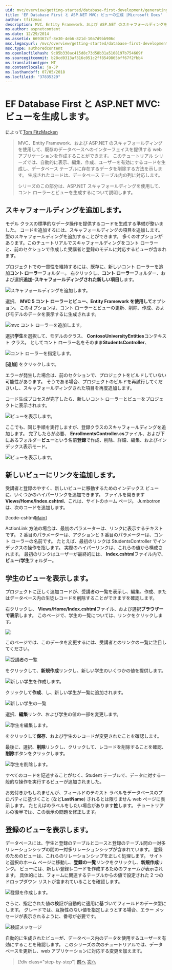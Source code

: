 ```yaml
---
uid: mvc/overview/getting-started/database-first-development/generating-views
title: 'EF Database First と ASP.NET MVC: ビューの生成 |Microsoft Docs'
author: tfitzmac
description: MVC、Entity Framework、および ASP.NET のスキャフォールディングを使用して、既存のデータベースへのインターフェイスを提供する web アプリケーションを作成することができます。 このチュートリアルの化しています.
ms.author: aspnetcontent
ms.date: 12/29/2014
ms.assetid: 669367cf-8e30-4eb6-821d-10a7d9bb906c
msc.legacyurl: /mvc/overview/getting-started/database-first-development/generating-views
msc.type: authoredcontent
ms.openlocfilehash: 9c85b330ac415d8c73d58b31a5108197b754669f
ms.sourcegitcommit: b28cd0313af316c051c2ff8549865bff67f2fbb4
ms.translationtype: MT
ms.contentlocale: ja-JP
ms.lasthandoff: 07/05/2018
ms.locfileid: "37835329"
---
```

<a name="ef-database-first-with-aspnet-mvc-generating-views"></a>EF Database First と ASP.NET MVC: ビューを生成します。
====================
によって[Tom FitzMacken](https://github.com/tfitzmac)

> MVC、Entity Framework、および ASP.NET のスキャフォールディングを使用して、既存のデータベースへのインターフェイスを提供する web アプリケーションを作成することができます。 このチュートリアル シリーズでは、自動的に表示、編集、作成、ユーザーを有効にするコードを生成し、データベース テーブルに存在するデータを削除する方法を示します。 生成されたコードは、データベース テーブル内の列に対応します。
> 
> シリーズのこの部分は、ASP.NET スキャフォールディングを使用して、コント ローラーとビューを生成するについて説明します。


## <a name="add-scaffold"></a>スキャフォールディングを追加します。

モデル クラスの標準的なデータ操作を提供するコードを生成する準備が整いました。 コードを追加するには、スキャフォールディングの項目を追加します。 型のスキャフォールディングを追加することができます。 多くのオプションがあります。このチュートリアルでスキャフォールディングをコント ローラーと、前のセクションで作成した受講者と登録のモデルに対応するビューが含まれます。

プロジェクトでの一貫性を維持するには、既存に、新しいコント ローラーを追加**コント ローラー**フォルダー。 右クリックし、**コント ローラー**フォルダー、および選択**追加**–**スキャフォールディングされた新しい項目**します。

![スキャフォールディングを追加します。](generating-views/_static/image1.png)

選択、 **MVC 5 コント ローラーとビュー、Entity Framework を使用して**オプション。 このオプションは、コント ローラーとビューの更新、削除、作成、およびモデルのデータを表示するに生成されます。

![mvc コント ローラーを追加します。](generating-views/_static/image2.png)

選択**学生**を選択して、モデルのクラス、 **ContosoUniversityEntities**コンテキスト クラス。 としてコント ローラー名をそのまま**StudentsController**、

![コント ローラーを指定します。](generating-views/_static/image3.png)

**[追加]** をクリックします。

エラーが発生した場合は、前のセクションで、プロジェクトをビルドしていない可能性があります。 そうである場合、プロジェクトのビルドを再試行してくださいし、スキャフォールディングされた項目を再度追加します。

コード生成プロセスが完了したら、新しいコント ローラーとビューをプロジェクトに表示されます。

![ビューを表示します。](generating-views/_static/image4.png)

ここでも、同じ手順を実行しますが、登録クラスのスキャフォールディングを追加します。 完了したらが必要、 **EnrollmentsController.cs**ファイル、および下にあるフォルダー**ビュー**という名前**登録**で作成、削除、詳細、編集、およびインデックス表示モード。

![ビューを表示します。](generating-views/_static/image5.png)

## <a name="add-links-to-new-views"></a>新しいビューにリンクを追加します。

受講者と登録のやすく、新しいビューに移動するためのインデックス ビューに、いくつかのハイパーリンクを追加できます。 ファイルを開きます**Views/Home/Index.cshtml**、これは、サイトのホーム ページ。 Jumbotron は、次のコードを追加します。

[!code-cshtml[Main](generating-views/samples/sample1.cshtml)]

ActionLink 方法の場合は、最初のパラメーターは、リンクに表示するテキストです。 2 番目のパラメーターは、アクションと 3 番目のパラメーターは、コント ローラーの名前です。 たとえば、最初のリンクは StudentsController でインデックスの操作を指します。 実際のハイパーリンクは、これらの値から構成されます。 最初のリンクはユーザーが最終的には、 **Index.cshtml**ファイル内で、**ビュー/学生**フォルダー。

## <a name="display-student-views"></a>学生のビューを表示します。

プロジェクトに正しく追加コードが、受講者の一覧を表示し、編集、作成、またはデータベース内の生徒レコードを削除することができますを確認します。

右クリックし、 **Views/Home/Index.cshtml**ファイル、および選択**ブラウザーで表示**します。 このページで、学生の一覧については、リンクをクリックします。

![](generating-views/_static/image6.png)

このページでは、このデータを変更するには、受講者とのリンクの一覧に注目してください。

![受講者の一覧](generating-views/_static/image7.png)

をクリックして、**新規作成**リンクし、新しい学生のいくつかの値を提供します。

![新しい学生を作成します。](generating-views/_static/image8.png)

クリックして**作成**、し、新しい学生が一覧に追加されます。

![新しい学生の一覧](generating-views/_static/image9.png)

選択、**編集**リンク、および学生の値の一部を変更します。

![学生を編集します。](generating-views/_static/image10.png)

をクリックして**保存**、および学生のレコードが変更されたことを確認します。

最後に、選択、**削除**リンクし、クリックして、レコードを削除することを確認、**削除**ボタンをクリックします。

![学生を削除します。](generating-views/_static/image11.png)

すべてのコードを記述することがなく、Student テーブルで、データに対する一般的な操作を実行するビューが追加されました。

お気付きかもしれませんが、フィールドのテキスト ラベルをデータベースのプロパティに基づくこと (など**LastName**) されるとは限りません web ページに表示します。 たとえばのラベルをしたい場合があります**姓**します。 チュートリアルの後半では、この表示の問題を修正します。

## <a name="display-enrollment-views"></a>登録のビューを表示します。

データベースには、学生と登録のテーブルとコースと登録のテーブル間の一対多リレーションシップの間の一対多リレーションシップが含まれています。 登録のためのビューは、これらのリレーションシップを正しく処理します。 サイトと選択のホーム ページに移動し、**登録の一覧**リンクをクリックし、**新規作成**リンク。 ビューには、新しい登録レコードを作成するためのフォームが表示されます。 具体的には、フォームに関連するテーブルからの値で設定された 2 つのドロップダウン リストが含まれていることを確認します。

![登録を作成します。](generating-views/_static/image12.png)

さらに、指定された値の検証が自動的に適用に基づいてフィールドのデータ型にします。 グレードでは、互換性のない値を指定しようとする場合、エラー メッセージが表示されるように、番号が必要です。

![検証メッセージ](generating-views/_static/image13.png)

自動的に生成されたビューが、データベース内のデータを使用するユーザーを有効にすることを確認します。 このシリーズの次のチュートリアルでは、データベースを更新し、web アプリケーションに対応する変更を加えます。

> [!div class="step-by-step"]
> [前へ](creating-the-web-application.md)
> [次へ](changing-the-database.md)

